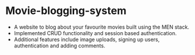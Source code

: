 # Movie-blogging-system
<ul>
  <li>A website to blog about your favourite movies built using the MEN stack.</li>
  <li>Implemented CRUD functionality and session based authentication.</li>
  <li>Additional features include image uploads, signing up users, authentication and adding comments.</li>
